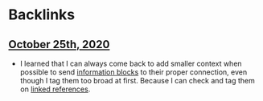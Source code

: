 
# Backlinks
## [October 25th, 2020](<October 25th, 2020.md>)
- I learned that I can always come back to add smaller context when possible to send [information blocks](<information blocks.md>) to their proper connection, even though I tag them too broad at first. Because I can check and tag them on [linked references](<linked references.md>).

